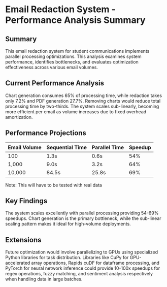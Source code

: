 # Email Redaction System - Performance Analysis Summary

## Summary

This email redaction system for student communications implements parallel processing optimizations. This analysis examines system performance, identifies bottlenecks, and evaluates optimization effectiveness across various email volumes.

## Current Performance Analysis

Chart generation consumes 65% of processing time, while redaction takes only 7.2% and PDF generation 27.7%. Removing charts would reduce total processing time by two-thirds. The system scales sub-linearly, becoming more efficient per email as volume increases due to fixed overhead amortization.

## Performance Projections

| Email Volume | Sequential Time | Parallel Time | Speedup |
|-------------|----------------|---------------|---------|
| 100 | 1.3s | 0.6s | 54% |
| 1,000 | 9.0s | 3.2s | 64% |
| 10,000 | 84.5s | 25.8s | 69% |

Note: This will have to be tested with real data

## Key Findings

The system scales excellently with parallel processing providing 54-69% speedups. Chart generation is the primary bottleneck, while the sub-linear scaling pattern makes it ideal for high-volume deployments.

## Extensions

Future optimization would involve parallelizing to GPUs using specialized Python libraries for task distribution. Libraries like CuPy for GPU-accelerated array operations, Rapids cuDF for dataframe processing, and PyTorch for neural network inference could provide 10-100x speedups for regex operations, fuzzy matching, and sentiment analysis respectively when handling data in large batches. 